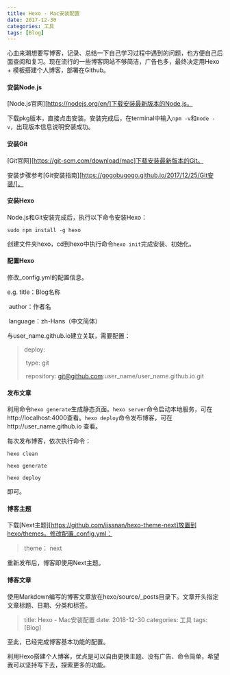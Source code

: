 ```yaml
---
title: Hexo - Mac安装配置
date: 2017-12-30
categories: 工具
tags: [Blog]
---
```


 心血来潮想要写博客，记录、总结一下自己学习过程中遇到的问题，也方便自己后面查阅和复习。现在流行的一些博客网站不够简洁，广告也多，最终决定用Hexo + 模板搭建个人博客，部署在Github。

#### 安装Node.js

[Node.js官网][https://nodejs.org/en/]下载安装最新版本的Node.js。

下载pkg版本，直接点击安装。安装完成后，在terminal中输入`npm -v`和`node -v`，出现版本信息说明安装成功。

<!-- more -->

#### 安装Git

[Git官网][https://git-scm.com/download/mac]下载安装最新版本的Git。

安装步骤参考[Git安装指南][https://gogobugogo.github.io/2017/12/25/Git安装/]。

#### 安装Hexo

Node.js和Git安装完成后，执行以下命令安装Hexo：

`sudo npm install -g hexo`

创建文件夹hexo，cd到hexo中执行命令`hexo init`完成安装、初始化。

#### 配置Hexo

修改_config.yml的配置信息。

e.g.  title：Blog名称

​        author：作者名

​        language：zh-Hans（中文简体）

与user_name.github.io建立关联，需要配置：

> deploy:
>
> ​	type: git
>
> ​	repository: git@github.com:user_name/user_name.github.io.git

#### 发布文章

利用命令`hexo generate`生成静态页面。`hexo server`命令启动本地服务，可在http://localhost:4000查看。`hexo deploy`命令发布博客，可在http://user_name.github.io 查看。

每次发布博客，依次执行命令：

`hexo clean`

`hexo generate`

`hexo deploy`

即可。

#### 博客主题

下载[Next主题][https://github.com/iissnan/hexo-theme-next]放置到hexo/themes。修改配置_config.yml：

> theme： next

重新发布后，博客即使用Next主题。

#### 博客文章

使用Markdown编写的博客文章放在hexo/source/_posts目录下。文章开头指定文章标题、日期、分类和标签。

> title: Hexo - Mac安装配置
> date: 2018-12-30
> categories: 工具
> tags: [Blog]

至此，已经完成博客基本功能的配置。

利用Hexo搭建个人博客，优点是可以自由更换主题、没有广告、命令简单，希望我可以坚持写下去，探索更多的功能。